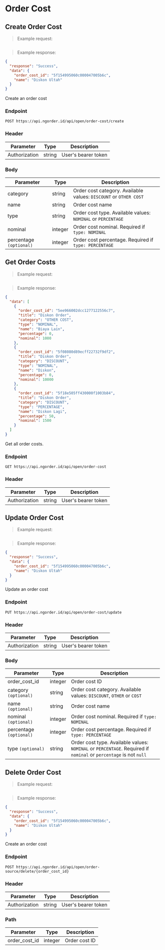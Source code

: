 # Order Cost
## Create Order Cost
> Example request:

```json

```
> Example response:

```json
{
  "response": "Success",
  "data": {
    "order_cost_id": "5f154995060c000047005b6c",
    "name": "Diskon Ultah"
  }
}
```
Create an order cost

### Endpoint
`POST https://api.ngorder.id/api/open/order-cost/create`

### Header
Parameter | Type | Description
--------- | ---- | -----------
Authorization | string | User's bearer token

### Body
Parameter | Type | Description
--------- | ---- | -----------
category | string | Order cost category. Available values: `DISCOUNT` or `OTHER COST`
name | string | Order cost name
type | string | Order cost type. Available values: `NOMINAL` or `PERCENTAGE`
nominal | integer | Order cost nominal. Required if `type: NOMINAL`
percentage `(optional)` | integer | Order cost percentage. Required if `type: PERCENTAGE`


## Get Order Costs
> Example request:

```json

```
> Example response:

```json
{
  "data": [
    {
      "order_cost_id": "5ee966002dcc1277122556c7",
      "title": "Diskon Order",
      "category": "OTHER COST",
      "type": "NOMINAL",
      "name": "Biaya Lain",
      "percentage": 0,
      "nominal": 1000
    },
    {
      "order_cost_id": "5f08080d89ecff22732f9df2",
      "title": "Diskon Order",
      "category": "DISCOUNT",
      "type": "NOMINAL",
      "name": "Diskon",
      "percentage": 0,
      "nominal": 10000
    },
    {
      "order_cost_id": "5f18e505ff430000f1003b84",
      "title": "Diskon Order",
      "category": "DISCOUNT",
      "type": "PERCENTAGE",
      "name": "Diskon Lagi",
      "percentage": 50,
      "nominal": 1500
    }
  ]
}
```
Get all order costs.

### Endpoint
`GET https://api.ngorder.id/api/open/order-cost`

### Header
Parameter | Type | Description
--------- | ---- | -----------
Authorization | string | User's bearer token

## Update Order Cost
> Example request:

```json

```
> Example response:

```json
{
  "response": "Success",
  "data": {
    "order_cost_id": "5f154995060c000047005b6c",
    "name": "Diskon Ultah"
  }
}
```
Update an order cost

### Endpoint
`PUT https://api.ngorder.id/api/open/order-cost/update`

### Header
Parameter | Type | Description
--------- | ---- | -----------
Authorization | string | User's bearer token

### Body
Parameter | Type | Description
--------- | ---- | -----------
order_cost_id | integer | Order cost ID
category `(optional)` | string | Order cost category. Available values: `DISCOUNT`, `OTHER` or `COST`
name `(optional)` | string | Order cost name
nominal `(optional)` | integer | Order cost nominal. Required if `type: NOMINAL`
percentage `(optional)` | integer | Order cost percentage. Required if `type: PERCENTAGE`
type `(optional)` | string | Order cost type. Available values: `NOMINAL` or `PERCENTAGE`. Required if `nominal` or `percentage` is not `null`

## Delete Order Cost
> Example request:

```json
```
> Example response:

```json
{
  "response": "Success",
  "data": {
    "order_cost_id": "5f154995060c000047005b6c",
    "name": "Diskon Ultah"
  }
}
```
Create an order cost

### Endpoint
`POST https://api.ngorder.id/api/open/order-source/delete/{order_cost_id}`

### Header
Parameter | Type | Description
--------- | ---- | -----------
Authorization | string | User's bearer token

### Path
Parameter | Type | Description
--------- | ---- | -----------
order_cost_id | integer | Order cost ID